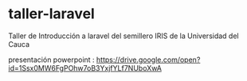 # taller-laravel
Taller de Introducción a laravel del semillero IRIS de la Universidad del Cauca

presentación powerpoint : https://drive.google.com/open?id=1Ssx0MW6FgPOhw7oB3YxjfYLf7NUboXwA
